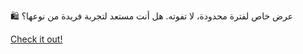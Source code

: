 🛍️ عرض خاص لفترة محدودة، لا تفوته. هل أنت مستعد لتجربة فريدة من نوعها؟

[Check it out!](https://www.facebook.com/share/17TW2PL6Tj/)